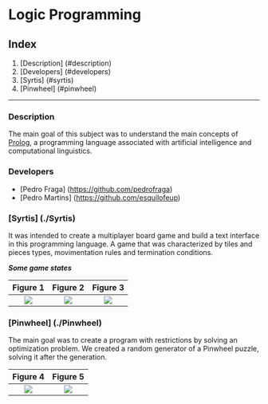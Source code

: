 # Logic Programming

## Index

1. [Description] (#description)
2. [Developers] (#developers)
3. [Syrtis] (#syrtis)
4. [Pinwheel] (#pinwheel)


***

### Description

The main goal of this subject was to understand the main concepts of [Prolog](https://en.wikipedia.org/wiki/Prolog), a programming language associated with artificial intelligence and computational linguistics.


### Developers

* [Pedro Fraga] (https://github.com/pedrofraga) 
* [Pedro Martins] (https://github.com/esquilofeup)

### [Syrtis] (./Syrtis)

It was intended to create a multiplayer board game and build a text interface in this programming language. A game that was characterized by tiles and pieces types,
movimentation rules and termination conditions. 


***Some game states***

Figure 1                    |  Figure 2                    | Figure 3
:-------------------------:|:-------------------------:|:-------------------------:
![](https://raw.githubusercontent.com/pedrofraga/PLOG-FEUP/master/img/p1fig1.png)  |  ![](https://github.com/pedrofraga/PLOG-FEUP/blob/master/img/p1fig2.png)   |  ![](https://raw.githubusercontent.com/pedrofraga/PLOG-FEUP/master/img/p1fig3.png)


### [Pinwheel] (./Pinwheel)

The main goal was to create a program with restrictions by solving an optimization problem. We created a random generator of a Pinwheel puzzle, solving it after the generation. 


Figure 4                    |  Figure 5
:-------------------------:|:-------------------------:|
![](https://raw.githubusercontent.com/pedrofraga/PLOG-FEUP/master/img/p2fig1.png)  |  ![](https://raw.githubusercontent.com/pedrofraga/PLOG-FEUP/master/img/p2fig2.png)   
